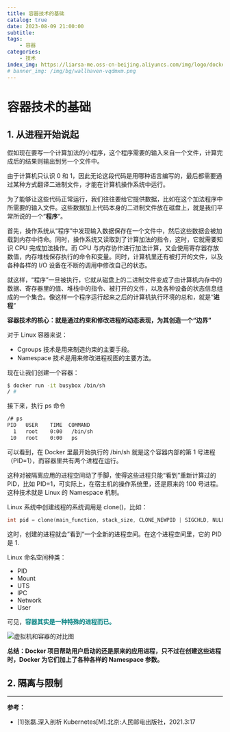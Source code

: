 ```yaml
---
title: 容器技术的基础
catalog: true
date: 2023-08-09 21:00:00
subtitle: 
tags:
    - 容器
categories:
    - 技术
index_img: https://liarsa-me.oss-cn-beijing.aliyuncs.com/img/logo/docker-bg1.jpg
# banner_img: /img/bg/wallhaven-vqdmxm.png
---
```


# 容器技术的基础

## 1. 从进程开始说起

假如现在要写一个计算加法的小程序，这个程序需要的输入来自一个文件，计算完成后的结果则输出到另一个文件中。  

由于计算机只认识 0 和 1，因此无论这段代码是用哪种语言编写的，最后都需要通过某种方式翻译二进制文件，才能在计算机操作系统中运行。

为了能够让这些代码正常运行，我们往往要给它提供数据，比如在这个加法程序中所需要的输入文件。这些数据加上代码本身的二进制文件放在磁盘上，就是我们平常所说的一个“<b>程序</b>“。

首先，操作系统从“程序”中发现输入数据保存在一个文件中，然后这些数据会被加载到内存中待命。同时，操作系统又读取到了计算加法的指令，这时，它就需要知识 CPU 完成加法操作。而 CPU 与内存协作进行加法计算，又会使用寄存器存放数值，内存堆栈保存执行的命令和变量。同时，计算机里还有被打开的文件，以及各种各样的 I/O 设备在不断的调用中修改自己的状态。

就这样，“程序”一旦被执行，它就从磁盘上的二进制文件变成了由计算机内存中的数据、寄存器里的值、堆栈中的指令、被打开的文件，以及各种设备的状态信息组成的一个集合。像这样一个程序运行起来之后的计算机执行环境的总和，就是“<b>进程</b>”

<b>容器技术的核心：就是通过约束和修改进程的动态表现，为其创造一个“边界”</b>

对于 Linux 容器来说：

 - Cgroups 技术是用来制造约束的主要手段。
 - Namespace 技术是用来修改进程视图的主要方法。 


现在让我们创建一个容器：

```sh
$ docker run -it busybox /bin/sh
/ #
```

接下来，执行 ps 命令

```sh
/# ps
PID   USER    TIME  COMMAND
  1   root    0:00   /bin/sh
 10   root    0:00   ps
```

可以看到，在 Docker 里最开始执行的 /bin/sh 就是这个容器内部的第 1 号进程（PID=1），而容器里共有两个进程在运行。

这种对被隔离应用的进程空间动了手脚，使得这些进程只能“看到”重新计算过的 PID，比如 PID=1，可实际上，在宿主机的操作系统里，还是原来的 100 号进程。这种技术就是 Linux 的 Namespace 机制。

Linux 系统中创建线程的系统调用是 clone()，比如：

```c
int pid = clone(main_function, stack_size, CLONE_NEWPID | SIGCHLD, NULL);
```

这时，创建的进程就会”看到“一个全新的进程空间。在这个进程空间里，它的 PID 是 1.

Linux 命名空间种类：

 - PID
 - Mount
 - UTS
 - IPC
 - Network
 - User

 可见，<font style="color: #008080;font-weight: bold;">容器其实是一种特殊的进程而已。</font>

![虚拟机和容器的对比图](/img/article/kubernetes/vm_docker_description.png)

<b>总结：Docker 项目帮助用户启动的还是原来的应用进程，只不过在创建这些进程时，Docker 为它们加上了各种各样的 Namespace 参数。</b>


## 2. 隔离与限制




<hr/>
<b>参考：</b>
<ul>
    <li>[1]张磊.深入剖析 Kubernetes[M].北京:人民邮电出版社，2021.3:17</li>
</ul>